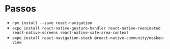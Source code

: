 # Passos

- `npm install --save react-navigation`
- `expo install react-native-gesture-handler react-native-reanimated react-native-screens react-native-safe-area-context`
- `expo install react-navigation-stack @react-native-community/masked-view`
